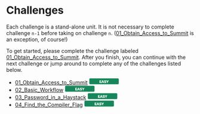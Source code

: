 

# Challenges

Each challenge is a stand-alone unit. It is not necessary to complete challenge `n-1` before taking on challenge `n`. ([01_Obtain_Access_to_Summit](01_Obtain_Access_to_Summit) is an exception, of course!)

To get started, please complete the challenge labeled
[01_Obtain_Access_to_Summit](01_Obtain_Access_to_Summit). After you finish, you
can continue with the next challenge or jump around to complete any of the
challenges listed below.

- [01_Obtain_Access_to_Summit](01_Obtain_Access_to_Summit) <img src="../images/easy_badge.png" width="80">
- [02_Basic_Workflow](02_Basic_Workflow) <img src="../images/easy_badge.png" width="80">
- [03_Password_in_a_Haystack](03_Password_in_a_Haystack) <img src="../images/easy_badge.png" width="80">
- [04_Find_the_Compiler_Flag](04_Find_the_Compiler_Flag) <img src="../images/easy_badge.png" width="80">
